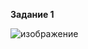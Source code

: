 **Задание 1**

![изображение](https://github.com/beast86m/infobez1/assets/47268167/eb2b5bbb-a74a-4640-b5aa-0bc386358e12)

